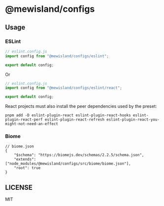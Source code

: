 # @mewisland/configs

## Usage

### ESLint

```js
// eslint.config.js
import config from "@mewisland/configs/eslint";

export default config;
```

Or

```js
// eslint.config.js
import config from "@mewisland/configs/eslint/react";

export default config;
```

React projects must also install the peer dependencies used by the preset:

```
pnpm add -D eslint-plugin-react eslint-plugin-react-hooks eslint-plugin-react-perf eslint-plugin-react-refresh eslint-plugin-react-you-might-not-need-an-effect
```

### Biome

```jsonc
// biome.json
{
	"$schema": "https://biomejs.dev/schemas/2.2.5/schema.json",
	"extends": ["node_modules/@mewisland/configs/src/biome/biome.json"],
	"root": true
}
```

## LICENSE

MIT